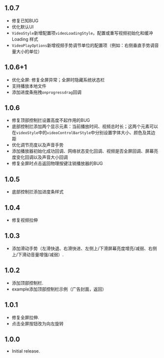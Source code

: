 ## 1.0.7

- 修复已知BUG
- 优化默认UI
- `VideoStyle`新增配置项`videoLoadingStyle`，配置或重写视频初始化和缓冲 Loading 样式
- `VideoPlayOptions`新增视频手势调节单位的配置项（例如：右侧垂直手势调音量大小的单位）

## 1.0.6+1

- 优化全屏: 修复全屏异常；全屏时隐藏系统状态栏
- 支持播放本地文件
- 添加进度条拖拽`onprogressdrag`回调

## 1.0.6

* 修复顶部控制拦设置高度不起作用的BUG
* 底部控制拦添加两个显示元素：当前播放时间、视频总时长；这两个元素可以在`videoStyle`中的`videoControlBarStyle`中分别设置字体大小、颜色及其边距
* 优化调节亮度以及声音手势
* 添加播放器初始化成功回调、网络状态变化回调、视频是否全屏回调、屏幕亮度变化回调以及声音大小回调
* 修复全屏时点击返回物理按键注销播放器的BUG

## 1.0.5

* 底部控制拦添加进度条样式

## 1.0.4

* 修复视频拉伸

## 1.0.3

* 添加滑动手势（左滑快退、右滑快进、左侧上/下滑屏幕亮度增亮/减弱、右侧上/下滑动音量增强/减弱）.

## 1.0.2

* 添加顶部控制栏.
* example添加顶部控制栏示例（广告封面，返回）

## 1.0.1

* 修复全屏拉伸.
* 点击全屏按钮改为向左旋转

## 1.0.0

* Initial release.